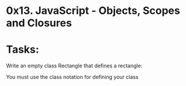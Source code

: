# 0x13. JavaScript - Objects, Scopes and Closures
# Tasks:
Write an empty class Rectangle that defines a rectangle:

You must use the class notation for defining your class
